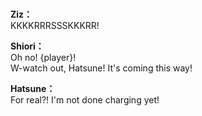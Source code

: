 # 

  
**Ziz：**  
KKKKRRRSSSKKKRR!  
  
**Shiori：**  
Oh no! {player}!  
W-watch out, Hatsune! It's coming this way!  
  
**Hatsune：**  
For real?! I'm not done charging yet!  
